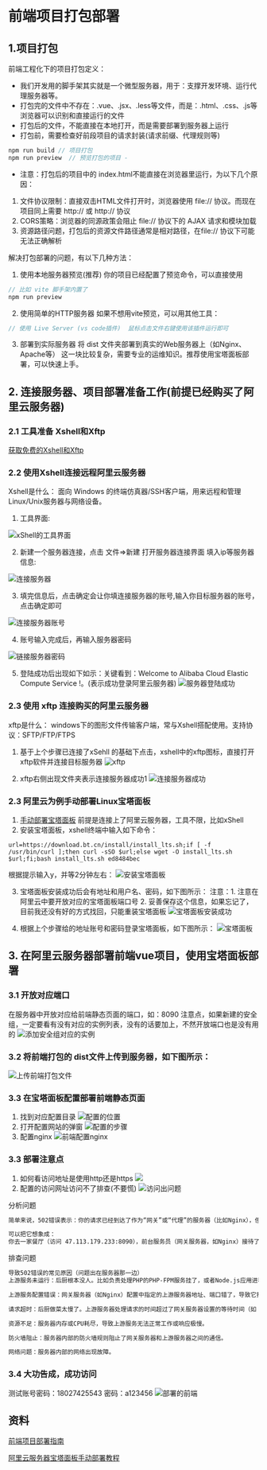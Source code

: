 # 前端项目打包部署

## 1.项目打包
前端工程化下的项目打包定义：
- 我们开发用的脚手架其实就是一个微型服务器，用于：支撑开发环境、运行代理服务器等。
- 打包完的文件中不存在：.vue、.jsx、.less等文件，而是：.html、.css、.js等浏览器可以识别和直接运行的文件
- 打包后的文件，不能直接在本地打开，而是需要部署到服务器上运行
- 打包前，需要检查好前段项目的请求封装(请求前缀、代理规则等)

```javascript
npm run build // 项目打包
npm run preview  // 预览打包的项目 - 
```
- 注意：打包后的项目中的 index.html不能直接在浏览器里运行，为以下几个原因：
1. 文件协议限制：直接双击HTML文件打开时，浏览器使用 file:// 协议。而现在项目同上需要 http:// 或 http:// 协议
2. CORS策略：浏览器的同源政策会阻止 file:// 协议下的 AJAX 请求和模块加载
3. 资源路径问题，打包后的资源文件路径通常是相对路径，在file:// 协议下可能无法正确解析

解决打包部署的问题，有以下几种方法：
1. 使用本地服务器预览(推荐)
你的项目已经配置了预览命令，可以直接使用
```javascript
// 比如 vite 脚手架内置了
npm run preview
```
2. 使用简单的HTTP服务器
如果不想用vite预览，可以用其他工具：
```javascript 
// 使用 Live Server (vs code插件)  鼠标点击文件右键使用该插件运行即可
```
3. 部署到实际服务器
将 dist 文件夹部署到真实的Web服务器上（如Nginx、Apache等） 这一块比较复杂，需要专业的运维知识。推荐使用宝塔面板部署，可以快速上手。

## 2. 连接服务器、项目部署准备工作(前提已经购买了阿里云服务器)
### 2.1 工具准备  Xshell和Xftp
[获取免费的Xshell和Xftp](https://juejin.cn/post/6844903761232527367?from=search-suggest)

### 2.2 使用Xshell连接远程阿里云服务器
Xshell是什么：
面向 Windows 的终端仿真器/SSH客户端，用来远程和管理 Linux/Unix服务器与网络设备。
1. 工具界面:

![xShell的工具界面](https://cdn.nlark.com/yuque/0/2025/png/2488285/1756022252282-4dd96190-3353-43ca-bba9-922c6d28012e.png?x-oss-process=image%2Fformat%2Cwebp)

2. 新建一个服务器连接，点击 文件=>新建 打开服务器连接界面  填入ip等服务器信息:

![连接服务器](https://cdn.nlark.com/yuque/0/2025/png/2488285/1756023234774-9f33c3ff-f8bb-42b4-9390-2fd854480ec1.png?x-oss-process=image%2Fformat%2Cwebp)

3. 填完信息后，点击确定会让你填连接服务器的账号,输入你目标服务器的账号，点击确定即可

![连接服务器账号](https://cdn.nlark.com/yuque/0/2025/png/2488285/1756020485591-6ca13e4c-cace-40f3-8d4c-62ebfc0dda1e.png?x-oss-process=image%2Fformat%2Cwebp)

4. 账号输入完成后，再输入服务器密码

![链接服务器密码](https://cdn.nlark.com/yuque/0/2025/png/2488285/1756020518706-8103ec16-d014-4b2b-aa1a-cb81d1fc371a.png?x-oss-process=image%2Fformat%2Cwebp)

5. 登陆成功后出现如下如示：关键看到：Welcome to Alibaba Cloud Elastic Compute Service !。(表示成功登录阿里云服务器)
![服务器登陆成功](https://cdn.nlark.com/yuque/0/2025/png/2488285/1756021275615-7c4fb3a0-56d4-49e0-99d4-40360c9cf2e0.png?x-oss-process=image%2Fformat%2Cwebp)


### 2.3 使用 xftp 连接购买的阿里云服务器
xftp是什么：
windows下的图形文件传输客户端，常与Xshell搭配使用。支持协议：SFTP/FTP/FTPS

1. 基于上个步骤已连接了xSehll 的基础下点击，xshell中的xftp图标，直接打开xftp软件并连接目标服务器
![xftp](https://cdn.nlark.com/yuque/0/2025/png/2488285/1756025137054-2fb6dc36-7a6a-40e1-aaf1-aabf1a82c94f.png?x-oss-process=image%2Fformat%2Cwebp)

2. xftp右侧出现文件夹表示连接服务器成功1
![连接服务器成功](https://cdn.nlark.com/yuque/0/2025/png/2488285/1756024964721-2f5b8678-d699-4266-8dd4-69b47999ddf5.png?x-oss-process=image%2Fformat%2Cwebp)

### 2.3 阿里云为例手动部署Linux宝塔面板 
1. [手动部署宝塔面板](https://help.aliyun.com/zh/ecs/use-cases/deploy-bt-panel-for-linux?spm=a2c4g.11186623.help-menu-25365.d_5_3_7_1.16717e82TVlTSJ) 前提是连接上了阿里云服务器，工具不限，比如xShell
2. 安装宝塔面板，xshell终端中输入如下命令：
```xshell
url=https://download.bt.cn/install/install_lts.sh;if [ -f /usr/bin/curl ];then curl -sSO $url;else wget -O install_lts.sh $url;fi;bash install_lts.sh ed8484bec
```
根据提示输入y，并等2分钟左右：
![安装宝塔面板](https://cdn.nlark.com/yuque/0/2025/png/2488285/1756027410763-3c4c957f-c139-42f9-a377-dc07047d9d4b.png?x-oss-process=image%2Fformat%2Cwebp)

3. 宝塔面板安装成功后会有地址和用户名、密码，如下图所示：
注意：1. 注意在阿里云中要开放对应的宝塔面板端口号
     2. 妥善保存这个信息，如果忘记了，目前我还没有好的方式找回，只能重装宝塔面板
![宝塔面板安装成功](https://cdn.nlark.com/yuque/0/2025/png/2488285/1756027717344-a15ca13d-c819-463b-9b4b-b47809dd4cb6.png?x-oss-process=image%2Fformat%2Cwebp)

4. 根据上个步骤给的地址账号和密码登录宝塔面板，如下图所示：
![宝塔面板](https://cdn.nlark.com/yuque/0/2025/png/2488285/1756028251566-f854c50b-a989-427b-ae01-c6b53fb99dc7.png?x-oss-process=image%2Fformat%2Cwebp)

## 3. 在阿里云服务器部署前端vue项目，使用宝塔面板部署 

### 3.1 开放对应端口
在服务器中开放对应给前端静态页面的端口，如：8090
注意点，如果新建的安全组，一定要看有没有对应的实例列表，没有的话要加上，不然开放端口也是没有用的
![添加安全组对应的实例](https://cdn.nlark.com/yuque/0/2025/png/2488285/1756747160687-04e30d97-8390-4a6d-898b-d1d80de84a14.png?x-oss-process=image%2Fformat%2Cwebp)
### 3.2 将前端打包的 dist文件上传到服务器，如下图所示：
![上传前端打包文件](https://cdn.nlark.com/yuque/0/2025/png/2488285/1756747019807-669f0456-0597-46f2-8fa9-6c53bd1a4dc5.png?x-oss-process=image%2Fformat%2Cwebp)
### 3.3 在宝塔面板配置部署前端静态页面
1. 找到对应配置目录
![配置的位置](https://cdn.nlark.com/yuque/0/2025/png/2488285/1756164192263-53b4c4f8-1a1a-436f-99d8-241804632ab0.png?x-oss-process=image%2Fformat%2Cwebp)
2. 打开配置网站的弹窗
![配置的步骤](https://cdn.nlark.com/yuque/0/2025/png/2488285/1756164311442-40866d28-e59b-4482-84ea-8eb7361cad05.png?x-oss-process=image%2Fformat%2Cwebp)
3. 配置nginx
![前端配置nginx](https://cdn.nlark.com/yuque/0/2025/png/2488285/1756746976635-c81ba5d7-54ec-40b0-b48e-9db780f10650.png?x-oss-process=image%2Fformat%2Cwebp)

### 3.3 部署注意点
1. 如何看访问地址是使用http还是https
![](https://cdn.nlark.com/yuque/0/2025/png/2488285/1756164917972-f0ceca0d-2c84-4224-beb7-db7dcc95bc91.png?x-oss-process=image%2Fformat%2Cwebp)
2. 配置的访问网址访问不了排查(不要慌)
![访问出问题](https://cdn.nlark.com/yuque/0/2025/png/2488285/1756165121730-56e9e842-859c-49f6-87f7-5896fb0c357a.png?x-oss-process=image%2Fformat%2Cwebp)

分析问题
```html
简单来说，502错误表示：你的请求已经到达了作为“网关”或“代理”的服务器（比如Nginx），但这台服务器无法从它后面的真正处理请求的服务器（即“上游服务器”）得到有效的响应。

可以把它想象成：
你去一家餐厅（访问 47.113.179.233:8090），前台服务员（网关服务器，如Nginx）接待了你。你点了菜（发送了HTTP请求），服务员转身去后厨（上游服务器，如PHP, Node.js, Java应用等）下单。但是，后厨要么关门了，要么厨师懵了不知道怎么做菜，要么后厨和服务员之间的通道堵死了。服务员等啊等，一直拿不到菜，只好回来告诉你：“抱歉，现在后厨没法做菜，无法处理您的点单。”（返回HTTP 502错误）。
```
排查问题
```html
导致502错误的常见原因（问题出在服务器那一边）
上游服务未运行：后厨根本没人。比如负责处理PHP的PHP-FPM服务挂了，或者Node.js应用进程崩溃退出了。

上游服务配置错误：网关服务器（如Nginx）配置中指定的上游服务器地址、端口错了，导致它找错了地方。

请求超时：后厨做菜太慢了。上游服务器处理请求的时间超过了网关服务器设置的等待时间（如 proxy_read_timeout），网关服务器不耐烦了，就主动断开并返回502。

资源不足：服务器内存或CPU耗尽，导致上游服务无法正常工作或响应极慢。

防火墙阻止：服务器内部的防火墙规则阻止了网关服务器和上游服务器之间的通信。

网络问题：服务器内部的网络出现故障。
````

### 3.4  大功告成，成功访问
测试账号密码：18027425543  密码：a123456
![部署的前端](https://cdn.nlark.com/yuque/0/2025/png/2488285/1756165275723-6b2d0b6e-633f-48dd-a7aa-5db7cbcfc8e4.png?x-oss-process=image%2Fformat%2Cwebp)




## 资料
[前端项目部署指南](https://www.bilibili.com/video/BV19n4y1d7Gr/?spm_id_from=333.1007.top_right_bar_window_history.content.click&vd_source=4204ae9d558266b654edcde6e62185ca)

[阿里云服务器宝塔面板手动部署教程](https://help.aliyun.com/zh/ecs/use-cases/deploy-bt-panel-for-linux?spm=a2c4g.11186623.help-menu-25365.d_5_3_7_1.16717e82TVlTSJ)









































































































































































































































































